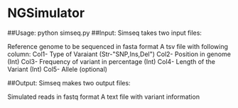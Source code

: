 # NGSimulator
##Usage:
python simseq.py
##Input:
Simseq takes two input files:

Reference genome to be sequenced in fasta format
A tsv file with following column:
Col1- Type of Varaiant (Str-"SNP,Ins,Del")
Col2- Position in genome (Int)
Col3- Frequency of variant in percentage (Int)
Col4- Length of the Variant (Int)
Col5- Allele (optional)

##Output:
Simseq makes two output files:

Simulated reads in fastq format
A text file with variant information
